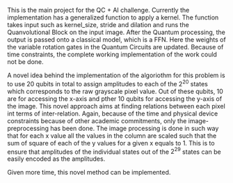 This is the main project for the QC + AI challenge. Currently the implementation has a generalized function to apply a kernel. The function takes input such as kernel_size, stride and dilation and runs the Quanvolutional Block on the input image. After the Quantum processing, the output is passed onto a classical model, which is a FFN. Here the weights of the variable rotation gates in the Quantum Circuits are updated. Because of time constraints, the complete working implementation of the work could not be done.

A novel idea behind the implementation of the algoriothm for this problem is to use 20 qubits in total to assign amplitudes to each of the $2^20$ states which corresponds to the raw grayscale pixel value. Out of these qubits, 10 are for accessing the x-axis and pther 10 qubits for accessing the y-axis of the image. This novel approach aims at finding relations between each pixel int terms of inter-relation. Again, because of the time and physical device constraints because of other academic commitments, only the image-preprocessing has been done. The image processing is done in such way that for each x value all the values in the column are scaled such that the sum of square of each of the y values for a given x equals to 1. This is to ensure that amplitudes of the individual states out of the $2^29$ states can be easily encoded as the amplitudes.

Given more time, this novel method can be implemented.

